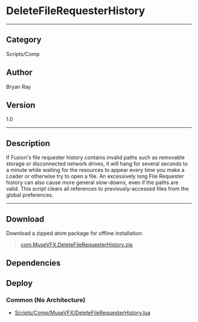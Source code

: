 # DeleteFileRequesterHistory
___

## Category
Scripts/Comp

## Author
Bryan Ray

## Version
1.0

___

## Description
<p>If Fusion's file requester history contains invalid paths such as removable storage or disconnected network drives, it will hang for several seconds to a minute while waiting for the resources to appear every time you make a Loader or otherwise try to open a file. An excessively long File Requester history can also cause more general slow-downs, even if the paths are valid. This script clears all references to previously-accessed files from the global preferences.</p>

___

## Download

Download a zipped atom package for offline installation:
> [com.MuseVFX.DeleteFileRequesterHistory.zip](https://gitlab.com/WeSuckLess/Reactor/-/archive/master/Reactor-master.zip?path=Atoms/com.MuseVFX.DeleteFileRequesterHistory)  

## Dependencies

## Deploy

### Common (No Architecture)

<ul>
<li><a href="https://gitlab.com/WeSuckLess/Reactor/-/blob/master/Atoms/com.MuseVFX.DeleteFileRequesterHistory/Scripts/Comp/MuseVFX/DeleteFileRequesterHistory.lua?ref_type=heads">Scripts/Comp/MuseVFX/DeleteFileRequesterHistory.lua</a></li>
</ul>

